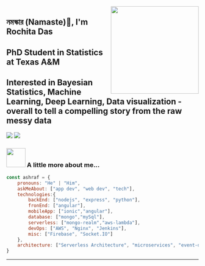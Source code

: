 <img align='right' src="https://[media.giphy.com/media/M9gbBd9nbDrOTu1Mqx/giphy.gif](https://miro.medium.com/max/1400/1*qdAW1TjCN57h1lbuuzvchg.gif)" width="230">

##  নমস্কার (Namaste)🙏, I'm Rochita Das 
##  PhD Student in Statistics at Texas A&M
##  Interested in Bayesian Statistics, Machine Learning, Deep Learning, Data visualization - overall to tell a compelling story from the raw messy data

[![](https://img.shields.io/badge/LinkedIn-ashrafkm-blue)](https://www.linkedin.com/in/rochitadas/)
[![](https://img.shields.io/badge/Gmail-ashrafkm010%40gmail.com-red)](mailto:rochita.das.stat@gmail.com)


### <img src="https://media.giphy.com/media/VgCDAzcKvsR6OM0uWg/giphy.gif" width="50"> A little more about me...  

```javascript
const ashraf = {
    pronouns: "He" | "Him",
    askMeAbout: ["app dev", "web dev", "tech"],
    technologies:{
        backEnd: ["nodejs", "express", "python"],
        fronEnd: ["angular"],
        mobileApp: ["ionic","angular"],
        database: ["mongo","mySql"],
        serverless: ["mongo-realm","aws-lambda"],
        devOps: ["AWS", "Nginx", "Jenkins"],
        misc: ["Firebase", "Socket.IO"]
    },
    architecture: ["Serverless Architecture", "microservices", "event-driven", "Single page applications"],
}
```

---






<!---
rochita07/rochita07 is a ✨ special ✨ repository because its `README.md` (this file) appears on your GitHub profile.
You can click the Preview link to take a look at your changes.

⭐️ From [@ashrafkm](https://github.com/ashrafkm)
--->
